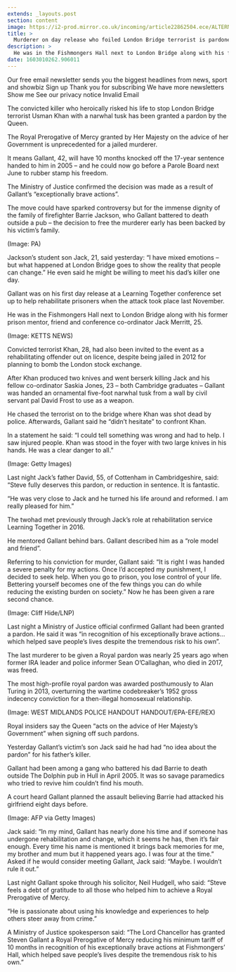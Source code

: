 ```yaml
--- 
extends: _layouts.post 
section: content 
image: https://i2-prod.mirror.co.uk/incoming/article22862504.ece/ALTERNATES/s1200/0_Incident-on-London-Bridge.jpg 
title: > 
  Murderer on day release who foiled London Bridge terrorist is pardoned by Queen 
description: > 
  He was in the Fishmongers Hall next to London Bridge along with his former prison mentor, friend and conference co-ordinator Jack Merritt, 25.He chased the terrorist on to the bridge where Khan was shot dead by police.The last murderer to be given a Royal pardon was nearly 25 years ago when former IRA leader and police informer Sean O’Callaghan, who died in 2017, was freed.The most high-profile royal pardon was awarded posthumously to Alan Turing in 2013, overturning the wartime codebreaker’s 1952 gross indecency conviction for a then-illegal homosexual relationship.I was four at the time.” Asked if he would consider meeting Gallant, Jack said: “Maybe. 
date: 1603010262.906011 
--- 
```

Our free email newsletter sends you the biggest headlines from news, sport and showbiz Sign up Thank you for subscribing We have more newsletters Show me See our privacy notice Invalid Email

The convicted killer who heroically risked his life to stop London Bridge terrorist Usman Khan with a ­narwhal tusk has been granted a pardon by the Queen.

The Royal Prerogative of Mercy granted by Her Majesty on the advice of her Government is unprecedented for a jailed murderer.

It means Gallant, 42, will have 10 months knocked off the 17-year sentence handed to him in 2005 – and he could now go before a Parole Board next June to rubber stamp his freedom.

The Ministry of Justice confirmed the decision was made as a result of Gallant’s “exceptionally brave actions”.

The move could have sparked controversy but for the immense dignity of the family of firefighter Barrie Jackson, who Gallant battered to death outside a pub – the decision to free the murderer early has been backed by his victim’s family.

(Image: PA)

Jackson’s student son Jack, 21, said yesterday: “I have mixed emotions – but what happened at London Bridge goes to show the reality that people can change.” He even said he might be willing to meet his dad’s killer one day.

Gallant was on his first day release at a Learning Together conference set up to help rehabilitate prisoners when the attack took place last November.

He was in the Fishmongers Hall next to London Bridge along with his former prison mentor, friend and conference co-ordinator Jack Merritt, 25.

(Image: KETTS NEWS)

Convicted terrorist Khan, 28, had also been invited to the event as a rehabilitating offender out on licence, despite being jailed in 2012 for planning to bomb the London stock exchange.

After Khan produced two knives and went berserk killing Jack and his fellow co-ordinator Saskia Jones, 23 – both Cambridge graduates – Gallant was handed an ornamental five-foot narwhal tusk from a wall by civil servant pal David Frost to use as a weapon.

He chased the terrorist on to the bridge where Khan was shot dead by police. Afterwards, Gallant said he “didn’t hesitate” to confront Khan.

In a statement he said: “I could tell something was wrong and had to help. I saw injured people. Khan was stood in the foyer with two large knives in his hands. He was a clear danger to all.”

(Image: Getty Images)

Last night Jack’s father David, 55, of Cottenham in Cambridgeshire, said: “Steve fully deserves this pardon, or reduction in sentence. It is fantastic.

“He was very close to Jack and he turned his life around and reformed. I am really pleased for him.”

The twohad met previously through Jack’s role at rehabilitation service Learning Together in 2016.

He mentored Gallant behind bars. Gallant described him as a “role model and friend”.

Referring to his conviction for murder, Gallant said: “It is right I was handed a severe penalty for my actions. Once I’d accepted my punishment, I decided to seek help. When you go to prison, you lose control of your life. Bettering yourself becomes one of the few things you can do while reducing the existing burden on society.” Now he has been given a rare second chance.

(Image: Cliff Hide/LNP)

Last night a Ministry of Justice official confirmed Gallant had been granted a pardon. He said it was “in recognition of his exceptionally brave actions… which helped save people’s lives despite the tremendous risk to his own”.

The last murderer to be given a Royal pardon was nearly 25 years ago when former IRA leader and police informer Sean O’Callaghan, who died in 2017, was freed.

The most high-profile royal pardon was awarded posthumously to Alan Turing in 2013, overturning the wartime codebreaker’s 1952 gross indecency conviction for a then-illegal homosexual relationship.

(Image: WEST MIDLANDS POLICE HANDOUT HANDOUT/EPA-EFE/REX)

Royal insiders say the Queen “acts on the advice of Her Majesty’s Government” when signing off such pardons.

Yesterday Gallant’s victim’s son Jack said he had had “no idea about the pardon” for his father’s killer.

Gallant had been among a gang who battered his dad Barrie to death outside The Dolphin pub in Hull in April 2005. It was so savage paramedics who tried to revive him couldn’t find his mouth.

A court heard Gallant planned the assault believing Barrie had attacked his girlfriend eight days before.

(Image: AFP via Getty Images)

Jack said: “In my mind, Gallant has nearly done his time and if someone has undergone rehabilitation and change, which it seems he has, then it’s fair enough. Every time his name is mentioned it brings back memories for me, my brother and mum but it happened years ago. I was four at the time.” Asked if he would consider meeting Gallant, Jack said: “Maybe. I wouldn’t rule it out.”

Last night Gallant spoke through his solicitor, Neil Hudgell, who said: “Steve feels a debt of gratitude to all those who helped him to achieve a Royal Prerogative of Mercy.

“He is passionate about using his knowledge and experiences to help others steer away from crime.”

A Ministry of Justice spokesperson said: “The Lord Chancellor has granted Steven Gallant a Royal Prerogative of Mercy reducing his minimum tariff of 10 months in recognition of his exceptionally brave actions at Fishmongers’ Hall, which helped save people’s lives despite the tremendous risk to his own.”